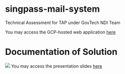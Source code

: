 # singpass-mail-system
Technical Assessment for TAP under GovTech NDI Team

You may access the GCP-hosted web application [here](https://intricate-abbey-400016.uw.r.appspot.com/)

# Documentation of Solution
[<img src="https://github.com/sqiyan/singpass-mail-system/assets/60425964/4675078a-62da-4850-a31f-31dcd6e615ec">](https://docs.google.com/presentation/d/1w7W5LXJHd9-wIlkzAZA9xCR-1WCdwCfUvDoLoobPFOk/edit?usp=sharing)
You may access the presentation slides [here](https://docs.google.com/presentation/d/1w7W5LXJHd9-wIlkzAZA9xCR-1WCdwCfUvDoLoobPFOk/edit?usp=sharing)
